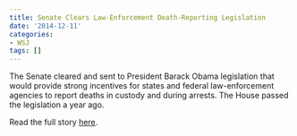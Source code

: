 ```yaml
---
title: Senate Clears Law-Enforcement Death-Reporting Legislation
date: '2014-12-11'
categories:
- WSJ
tags: []
---
```

The Senate cleared and sent to President Barack Obama legislation that would provide strong incentives for states and federal law-enforcement agencies to report deaths in custody and during arrests. The House passed the legislation a year ago.

Read the full story [here](http://www.wsj.com/articles/senate-clears-legislation-encouraging-reporting-of-deaths-in-law-enforcement-custody-1418261529).